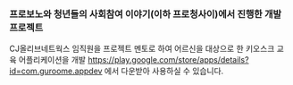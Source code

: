### 프로보노와 청년들의 사회참여 이야기(이하 프로청사이)에서 진행한 개발 프로젝트

CJ올리브네트웍스 임직원을 프로젝트 멘토로 하여 어르신을 대상으로 한 키오스크 교육 어플리케이션을 개발
https://play.google.com/store/apps/details?id=com.guroome.appdev
에서 다운받아 사용하실 수 있습니다.

